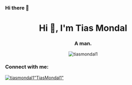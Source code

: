 ### Hi there 👋

<!--
**TiasMondal1/TiasMondal1** is a ✨ _special_ ✨ repository because its `README.md` (this file) appears on your GitHub profile.

Here are some ideas to get you started:

- 🔭 I’m currently working on ...
- 🌱 I’m currently learning ...
- 👯 I’m looking to collaborate on ...
- 🤔 I’m looking for help with ...
- 💬 Ask me about ...
- 📫 How to reach me: ...
- 😄 Pronouns: ...
- ⚡ Fun fact: ...
-->


<h1 align="center">Hi 👋, I'm Tias Mondal</h1>
<h3 align="center">A man.</h3>

<p align="center"> <img src="https://komarev.com/ghpvc/?username=tiasmondal1&label=PROFILE%20VIEWS&color=0081a8&style=round" alt="tiasmondal1" /> </p>

<h3 align="left">Connect with me:</h3>
<p align="left"> <a href="https://twitter.com/tiasmondal1" target="blank"><img src="https://img.shields.io/twitter/follow/tiasmondal1?logo=twitter&style=for-the-badge" alt="tiasmondal1" />"TiasMondal1"</a> </p>
